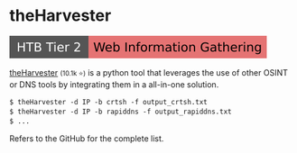 # theHarvester

[![web_information_gathering](../../../_badges/htb/web_information_gathering.svg)](https://academy.hackthebox.com/course/preview/information-gathering---web-edition)

<div class="row row-cols-lg-2"><div>

[theHarvester](https://github.com/laramies/theHarvester) <small>(10.1k ⭐)</small> is a python tool that leverages the use of other OSINT or DNS tools by integrating them in a all-in-one solution.

```ps
$ theHarvester -d IP -b crtsh -f output_crtsh.txt
$ theHarvester -d IP -b rapiddns -f output_rapiddns.txt
$ ...
```

Refers to the GitHub for the complete list.
</div><div>
</div></div>